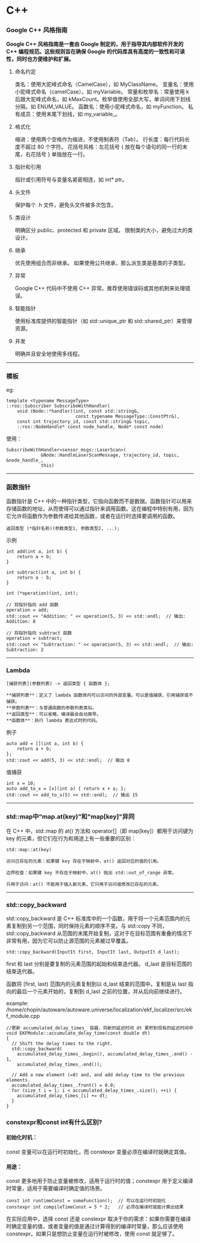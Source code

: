 # C++
### Google C++ 风格指南
**Google C++ 风格指南是一套由 Google 制定的，用于指导其内部软件开发的 C++ 编程规范。这些规则旨在确保 Google 的代码库具有高度的一致性和可读性，同时也方便维护和扩展。**
1. 命名约定

    类名：使用大驼峰式命名（CamelCase），如 MyClassName。
    变量名：使用小驼峰式命名（camelCase），如 myVariable。
    常量和枚举名：常量使用 k 后跟大驼峰式命名，如 kMaxCount。枚举值使用全部大写，单词间用下划线分隔，如 ENUM_VALUE。
    函数名：使用小驼峰式命名，如 myFunction。
    私有成员：使用末尾下划线，如 my_variable_。

2. 格式化

    缩进：使用两个空格作为缩进，不使用制表符（Tab）。
    行长度：每行代码长度不超过 80 个字符。
    花括号风格：左花括号 { 放在每个语句的同一行的末尾，右花括号 } 单独放在一行。

3. 指针和引用

    指针或引用符号与变量名紧密相连，如 int* ptr。

4. 头文件

    保护每个 .h 文件，避免头文件被多次包含。

5. 类设计

    明确区分 public、protected 和 private 区域。
    限制类的大小，避免过大的类设计。

6. 继承

    优先使用组合而非继承。
    如果使用公共继承，那么派生类是基类的子类型。

7. 异常

    Google C++ 代码中不使用 C++ 异常。推荐使用错误码或其他机制来处理错误。

8. 智能指针

    使用标准库提供的智能指针（如 std::unique_ptr 和 std::shared_ptr）来管理资源。

9. 并发

    明确并且安全地使用多线程。
---
### 模板
eg:

```
template <typename MessageType>
::ros::Subscriber SubscribeWithHandler(
    void (Node::*handler)(int, const std::string&,
                          const typename MessageType::ConstPtr&),
    const int trajectory_id, const std::string& topic,
    ::ros::NodeHandle* const node_handle, Node* const node)
```

使用：

```
SubscribeWithHandler<sensor_msgs::LaserScan>(
             &Node::HandleLaserScanMessage, trajectory_id, topic, &node_handle_,
             this)
```

---
### 函数指针
函数指针是 C++ 中的一种指针类型，它指向函数而不是数据。函数指针可以用来存储函数的地址，从而使得可以通过指针来调用函数。这在编程中特别有用，因为它允许将函数作为参数传递给其他函数，或者在运行时选择要调用的函数。

```
返回类型 (*指针名称)(参数类型1, 参数类型2, ...);
```
示例

```
int add(int a, int b) {
    return a + b;
}

int subtract(int a, int b) {
    return a - b;
}

int (*operation)(int, int);

// 将指针指向 add 函数
operation = add;
std::cout << "Addition: " << operation(5, 3) << std::endl;  // 输出: Addition: 8

// 将指针指向 subtract 函数
operation = subtract;
std::cout << "Subtraction: " << operation(5, 3) << std::endl;  // 输出: Subtraction: 2

```

---

### Lambda
```
[捕获列表](参数列表) -> 返回类型 { 函数体 };
```

    **捕获列表**：定义了 lambda 函数体内可以访问的外部变量。可以是值捕获、引用捕获或不捕获。
    **参数列表**：与普通函数的参数列表类似。
    **返回类型**：可以省略，编译器会自动推导。
    **函数体**：执行 lambda 表达式时的代码。
    
例子

```
auto add = [](int a, int b) {
    return a + b;
};
std::cout << add(5, 3) << std::endl;  // 输出 8
```

值捕获

```
int x = 10;
auto add_to_x = [x](int a) { return x + a; };
std::cout << add_to_x(5) << std::endl;  // 输出 15
```

---

### std::map中“map.at(key)”和"map[key]"异同
在 C++ 中，std::map 的 at() 方法和 operator[]（即 map[key]）都用于访问键为 key 的元素，但它们在行为和用途上有一些重要的区别：

`std::map::at(key)`

    访问已存在的元素：如果键 key 存在于映射中，at() 返回对应的值的引用。

    边界检查：如果键 key 不存在于映射中，at() 抛出 std::out_of_range 异常。

    只用于访问：at() 不能用于插入新元素，它只用于访问或修改已存在的元素。
---

### std::copy_backward 
std::copy_backward 是 C++ 标准库中的一个函数，用于将一个元素范围内的元素复制到另一个范围，同时保持元素的顺序不变。与 std::copy 不同，std::copy_backward 从范围的末尾开始复制，这对于在目标范围有重叠的情况下非常有用，因为它可以防止源范围的元素被过早覆盖。

```
std::copy_backward(InputIt first, InputIt last, OutputIt d_last);
```
first 和 last 分别是要复制的元素范围的起始和结束迭代器。
d_last 是目标范围的结束迭代器。

函数将 [first, last) 范围内的元素复制到以 d_last 结束的范围中。复制是从 last 指向的最后一个元素开始的，复制到 d_last 之前的位置，并从后向前继续进行。

example: /home/chopin/autoware/autoware.universe/localization/ekf_localizer/src/ekf_module.cpp

```
//更新 accumulated_delay_times_ 容器，将新的延迟时间 dt 累积到现有的延迟时间中
void EKFModule::accumulate_delay_time(const double dt)
{
  // Shift the delay times to the right.
  std::copy_backward(
    accumulated_delay_times_.begin(), accumulated_delay_times_.end() - 1,
    accumulated_delay_times_.end());

  // Add a new element (=0) and, and add delay time to the previous elements.
  accumulated_delay_times_.front() = 0.0;
  for (size_t i = 1; i < accumulated_delay_times_.size(); ++i) {
    accumulated_delay_times_[i] += dt;
  }
}
```
### constexpr和const int有什么区别?
#### 初始化时机：
const 变量可以在运行时初始化，而 constexpr 变量必须在编译时就确定其值。
#### 用途：
const 更多地用于防止变量被修改，适用于运行时的值；constexpr 用于定义编译时常量，适用于需要编译时确定值的场景。


```
const int runtimeConst = someFunction();  // 可以在运行时初始化
constexpr int compileTimeConst = 5 * 2;   // 必须在编译时就能计算出结果
```

在实际应用中，选择 const 还是 constexpr 取决于你的需求：如果你需要在编译时确定变量的值，或者变量的值是通过计算得到的编译时常量，那么应该使用 constexpr。如果只是想防止变量在运行时被修改，使用 const 就足够了。
